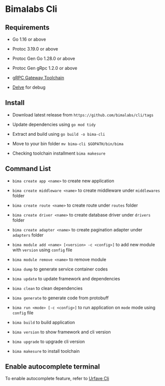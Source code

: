 # Bimalabs Cli

## Requirements

- Go 1.16 or above

- Protoc 3.19.0 or above

- Protoc Gen Go 1.28.0 or above

- Protoc Gen gRpc 1.2.0 or above

- [gRPC Gateway Toolchain](https://github.com/grpc-ecosystem/grpc-gateway)

- [Delve](https://github.com/go-delve/delve/tree/master/Documentation/installation) for debug

## Install

- Download latest release from `https://github.com/bimalabs/cli/tags`

- Update dependencies using `go mod tidy`

- Extract and build using `go build -o bima-cli`

- Move to your bin folder `mv bima-cli $GOPATH/bin/bima`

- Checking toolchain installment `bima makesure`

## Command List

- `bima create app <name>` to create new application

- `bima create middleware <name>` to create middleware under `middlewares` folder

- `bima create route <name>` to create route under `routes` folder

- `bima create driver <name>` to create database driver under `drivers` folder

- `bima create adapter <name>` to create pagination adapter under `adapters` folder

- `bima module add <name> [<version> -c <config>]` to add new module with `version` using `config` file

- `bima module remove <name>` to remove module

- `bima dump` to generate service container codes

- `bima update` to update framework and dependencies

- `bima clean` to clean dependencies

- `bima generate` to generate code from protobuff

- `bima run <mode> [-c <config>]` to run application on `mode` mode using `config` file

- `bima build` to build application

- `bima version` to show framework and cli version

- `bima upgrade` to upgrade cli version

- `bima makesure` to install toolchain

## Enable autocomplete terminal

To enable autocomplete feature, refer to [Urfave Cli](https://cli.urfave.org/v2/#enabling)

